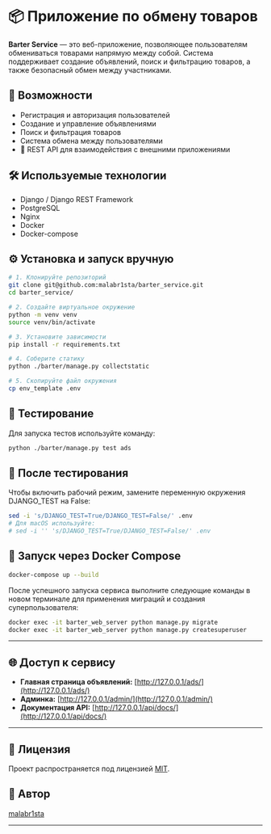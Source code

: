 # 📦 Приложение по обмену товаров

**Barter Service** — это веб-приложение, позволяющее пользователям обмениваться товарами напрямую между собой. Система поддерживает создание объявлений, поиск и фильтрацию товаров, а также безопасный обмен между участниками.


## 🚀 Возможности

- Регистрация и авторизация пользователей
- Создание и управление объявлениями
- Поиск и фильтрация товаров
- Система обмена между пользователями
- 📡 REST API для взаимодействия с внешними приложениями

## 🛠️ Используемые технологии

- Django / Django REST Framework
- PostgreSQL
- Nginx
- Docker
- Docker-compose

## ⚙️ Установка и запуск вручную

```bash
# 1. Клонируйте репозиторий
git clone git@github.com:malabr1sta/barter_service.git
cd barter_service/

# 2. Создайте виртуальное окружение
python -m venv venv
source venv/bin/activate

# 3. Установите зависимости
pip install -r requirements.txt

# 4. Соберите статику
python ./barter/manage.py collectstatic

# 5. Скопируйте файл окружения
cp env_template .env
```

## 🧪 Тестирование

Для запуска тестов используйте команду:

```bash
python ./barter/manage.py test ads
```

## 🔧 После тестирования

Чтобы включить рабочий режим, замените переменную окружения DJANGO_TEST на False:

```bash
sed -i 's/DJANGO_TEST=True/DJANGO_TEST=False/' .env
# Для macOS используйте:
# sed -i '' 's/DJANGO_TEST=True/DJANGO_TEST=False/' .env
```

## 🐳 Запуск через Docker Compose

```bash
docker-compose up --build
```

После успешного запуска сервиса выполните следующие команды в новом терминале для применения миграций и создания суперпользователя:

```bash
docker exec -it barter_web_server python manage.py migrate
docker exec -it barter_web_server python manage.py createsuperuser
```

---

## 🌐 Доступ к сервису

- **Главная страница объявлений:** [http://127.0.0.1/ads/](http://127.0.0.1/ads/)
- **Админка:** [http://127.0.0.1/admin/](http://127.0.0.1/admin/)
- **Документация API:** [http://127.0.0.1/api/docs/](http://127.0.0.1/api/docs/)

---

## 📄 Лицензия

Проект распространяется под лицензией [MIT](LICENSE).


## 👤 Автор

[malabr1sta](https://github.com/malabr1sta)

---
